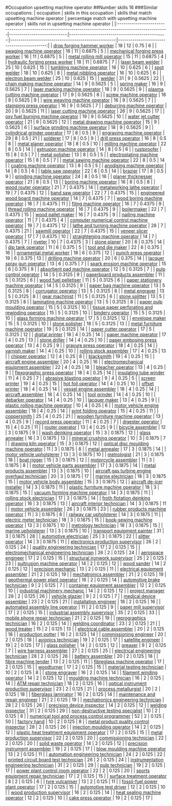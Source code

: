 #Occupation upsetting machine operator
##Number skills 16
###Similar occupations:
| occupation                                                                                            |   skills in this occupation |   skills that match upsetting machine operator |   percentage match with upsetting machine operator |   skills not in upsetting machine operator |
|:------------------------------------------------------------------------------------------------------|----------------------------:|-----------------------------------------------:|---------------------------------------------------:|-------------------------------------------:|
| [drop forging hammer worker](drop_forging_hammer_worker.md)                                           |                          18 |                                             12 |                                             0.75   |                                          6 |
| [swaging machine operator](swaging_machine_operator.md)                                               |                          16 |                                             11 |                                             0.6875 |                                          5 |
| [mechanical forging press worker](mechanical_forging_press_worker.md)                                 |                          16 |                                             11 |                                             0.6875 |                                          5 |
| [metal rolling mill operator](metal_rolling_mill_operator.md)                                         |                          15 |                                             11 |                                             0.6875 |                                          4 |
| [hydraulic forging press worker](hydraulic_forging_press_worker.md)                                   |                          18 |                                             11 |                                             0.6875 |                                          7 |
| [laser beam welder](laser_beam_welder.md)                                                             |                          25 |                                             10 |                                             0.625  |                                         15 |
| [tumbling machine operator](tumbling_machine_operator.md)                                             |                          16 |                                             10 |                                             0.625  |                                          6 |
| [spot welder](spot_welder.md)                                                                         |                          18 |                                             10 |                                             0.625  |                                          8 |
| [metal nibbling operator](metal_nibbling_operator.md)                                                 |                          16 |                                             10 |                                             0.625  |                                          6 |
| [electron beam welder](electron_beam_welder.md)                                                       |                          25 |                                             10 |                                             0.625  |                                         15 |
| [welder](welder.md)                                                                                   |                          31 |                                              9 |                                             0.5625 |                                         22 |
| [chain making machine operator](chain_making_machine_operator.md)                                     |                          14 |                                              9 |                                             0.5625 |                                          5 |
| [spring maker](spring_maker.md)                                                                       |                          16 |                                              9 |                                             0.5625 |                                          7 |
| [laser marking machine operator](laser_marking_machine_operator.md)                                   |                          18 |                                              9 |                                             0.5625 |                                          9 |
| [plasma cutting machine operator](plasma_cutting_machine_operator.md)                                 |                          17 |                                              9 |                                             0.5625 |                                          8 |
| [screw machine operator](screw_machine_operator.md)                                                   |                          18 |                                              9 |                                             0.5625 |                                          9 |
| [wire weaving machine operator](wire_weaving_machine_operator.md)                                     |                          16 |                                              9 |                                             0.5625 |                                          7 |
| [stamping press operator](stamping_press_operator.md)                                                 |                          16 |                                              9 |                                             0.5625 |                                          7 |
| [deburring machine operator](deburring_machine_operator.md)                                           |                          20 |                                              9 |                                             0.5625 |                                         11 |
| [laser cutting machine operator](laser_cutting_machine_operator.md)                                   |                          26 |                                              9 |                                             0.5625 |                                         17 |
| [oxy fuel burning machine operator](oxy_fuel_burning_machine_operator.md)                             |                          19 |                                              9 |                                             0.5625 |                                         10 |
| [water jet cutter operator](water_jet_cutter_operator.md)                                             |                          21 |                                              9 |                                             0.5625 |                                         12 |
| [metal drawing machine operator](metal_drawing_machine_operator.md)                                   |                          15 |                                              9 |                                             0.5625 |                                          6 |
| [surface grinding machine operator](surface_grinding_machine_operator.md)                             |                          18 |                                              9 |                                             0.5625 |                                          9 |
| [cylindrical grinder operator](cylindrical_grinder_operator.md)                                       |                          17 |                                              8 |                                             0.5    |                                          9 |
| [engraving machine operator](engraving_machine_operator.md)                                           |                          29 |                                              8 |                                             0.5    |                                         21 |
| [solderer](solderer.md)                                                                               |                          17 |                                              8 |                                             0.5    |                                          9 |
| [drill press operator](drill_press_operator.md)                                                       |                          16 |                                              8 |                                             0.5    |                                          8 |
| [metal planer operator](metal_planer_operator.md)                                                     |                          18 |                                              8 |                                             0.5    |                                         10 |
| [milling machine operator](milling_machine_operator.md)                                               |                          22 |                                              8 |                                             0.5    |                                         14 |
| [extrusion machine operator](extrusion_machine_operator.md)                                           |                          14 |                                              8 |                                             0.5    |                                          6 |
| [rustproofer](rustproofer.md)                                                                         |                          15 |                                              8 |                                             0.5    |                                          7 |
| [metal polisher](metal_polisher.md)                                                                   |                          13 |                                              8 |                                             0.5    |                                          5 |
| [electroplating machine operator](electroplating_machine_operator.md)                                 |                          15 |                                              8 |                                             0.5    |                                          7 |
| [metal sawing machine operator](metal_sawing_machine_operator.md)                                     |                          22 |                                              8 |                                             0.5    |                                         14 |
| [coating machine operator](coating_machine_operator.md)                                               |                          13 |                                              8 |                                             0.5    |                                          5 |
| [anodising machine operator](anodising_machine_operator.md)                                           |                          14 |                                              8 |                                             0.5    |                                          6 |
| [table saw operator](table_saw_operator.md)                                                           |                          22 |                                              8 |                                             0.5    |                                         14 |
| [brazier](brazier.md)                                                                                 |                          17 |                                              8 |                                             0.5    |                                          9 |
| [grinding machine operator](grinding_machine_operator.md)                                             |                          24 |                                              8 |                                             0.5    |                                         16 |
| [planer thicknesser operator](planer_thicknesser_operator.md)                                         |                          21 |                                              8 |                                             0.5    |                                         13 |
| [boring machine operator](boring_machine_operator.md)                                                 |                          16 |                                              8 |                                             0.5    |                                          8 |
| [wood router operator](wood_router_operator.md)                                                       |                          21 |                                              7 |                                             0.4375 |                                         14 |
| [metalworking lathe operator](metalworking_lathe_operator.md)                                         |                          19 |                                              7 |                                             0.4375 |                                         12 |
| [band saw operator](band_saw_operator.md)                                                             |                          22 |                                              7 |                                             0.4375 |                                         15 |
| [engineered wood board machine operator](engineered_wood_board_machine_operator.md)                   |                          14 |                                              7 |                                             0.4375 |                                          7 |
| [wood boring machine operator](wood_boring_machine_operator.md)                                       |                          18 |                                              7 |                                             0.4375 |                                         11 |
| [filing machine operator](filing_machine_operator.md)                                                 |                          16 |                                              7 |                                             0.4375 |                                          9 |
| [thread rolling machine operator](thread_rolling_machine_operator.md)                                 |                          16 |                                              7 |                                             0.4375 |                                          9 |
| [boilermaker](boilermaker.md)                                                                         |                          22 |                                              7 |                                             0.4375 |                                         15 |
| [wood pallet maker](wood_pallet_maker.md)                                                             |                          16 |                                              7 |                                             0.4375 |                                          9 |
| [nailing machine operator](nailing_machine_operator.md)                                               |                          11 |                                              7 |                                             0.4375 |                                          4 |
| [computer numerical control machine operator](computer_numerical_control_machine_operator.md)         |                          19 |                                              7 |                                             0.4375 |                                         12 |
| [lathe and turning machine operator](lathe_and_turning_machine_operator.md)                           |                          28 |                                              7 |                                             0.4375 |                                         21 |
| [sawmill operator](sawmill_operator.md)                                                               |                          22 |                                              7 |                                             0.4375 |                                         15 |
| [veneer slicer operator](veneer_slicer_operator.md)                                                   |                          17 |                                              7 |                                             0.4375 |                                         10 |
| [straightening machine operator](straightening_machine_operator.md)                                   |                          14 |                                              7 |                                             0.4375 |                                          7 |
| [riveter](riveter.md)                                                                                 |                          10 |                                              7 |                                             0.4375 |                                          3 |
| [stone planer](stone_planer.md)                                                                       |                          20 |                                              6 |                                             0.375  |                                         14 |
| [dip tank operator](dip_tank_operator.md)                                                             |                          11 |                                              6 |                                             0.375  |                                          5 |
| [tool and die maker](tool_and_die_maker.md)                                                           |                          22 |                                              6 |                                             0.375  |                                         16 |
| [ornamental metal worker](ornamental_metal_worker.md)                                                 |                          18 |                                              6 |                                             0.375  |                                         12 |
| [punch press operator](punch_press_operator.md)                                                       |                          19 |                                              6 |                                             0.375  |                                         13 |
| [drilling machine operator](drilling_machine_operator.md)                                             |                          20 |                                              6 |                                             0.375  |                                         14 |
| [lacquer spray gun operator](lacquer_spray_gun_operator.md)                                           |                          13 |                                              6 |                                             0.375  |                                          7 |
| [spark erosion machine operator](spark_erosion_machine_operator.md)                                   |                          15 |                                              6 |                                             0.375  |                                          9 |
| [absorbent pad machine operator](absorbent_pad_machine_operator.md)                                   |                          12 |                                              5 |                                             0.3125 |                                          7 |
| [pulp control operator](pulp_control_operator.md)                                                     |                          14 |                                              5 |                                             0.3125 |                                          9 |
| [paperboard products assembler](paperboard_products_assembler.md)                                     |                          11 |                                              5 |                                             0.3125 |                                          6 |
| [wood fuel pelletiser](wood_fuel_pelletiser.md)                                                       |                          11 |                                              5 |                                             0.3125 |                                          6 |
| [paper stationery machine operator](paper_stationery_machine_operator.md)                             |                          14 |                                              5 |                                             0.3125 |                                          9 |
| [paper bag machine operator](paper_bag_machine_operator.md)                                           |                          13 |                                              5 |                                             0.3125 |                                          8 |
| [corrugator operator](corrugator_operator.md)                                                         |                          13 |                                              5 |                                             0.3125 |                                          8 |
| [metal engraver](metal_engraver.md)                                                                   |                          13 |                                              5 |                                             0.3125 |                                          8 |
| [gear machinist](gear_machinist.md)                                                                   |                          11 |                                              5 |                                             0.3125 |                                          6 |
| [stone splitter](stone_splitter.md)                                                                   |                          13 |                                              5 |                                             0.3125 |                                          8 |
| [laminating machine operator](laminating_machine_operator.md)                                         |                          13 |                                              5 |                                             0.3125 |                                          8 |
| [paper pulp moulding operator](paper_pulp_moulding_operator.md)                                       |                          15 |                                              5 |                                             0.3125 |                                         10 |
| [tissue paper perforating and rewinding operator](tissue_paper_perforating_and_rewinding_operator.md) |                          15 |                                              5 |                                             0.3125 |                                         10 |
| [bindery operator](bindery_operator.md)                                                               |                          15 |                                              5 |                                             0.3125 |                                         10 |
| [glass forming machine operator](glass_forming_machine_operator.md)                                   |                          17 |                                              5 |                                             0.3125 |                                         12 |
| [envelope maker](envelope_maker.md)                                                                   |                          15 |                                              5 |                                             0.3125 |                                         10 |
| [stone polisher](stone_polisher.md)                                                                   |                          18 |                                              5 |                                             0.3125 |                                         13 |
| [metal furniture machine operator](metal_furniture_machine_operator.md)                               |                          19 |                                              5 |                                             0.3125 |                                         14 |
| [paper cutter operator](paper_cutter_operator.md)                                                     |                          17 |                                              5 |                                             0.3125 |                                         12 |
| [digital printer](digital_printer.md)                                                                 |                          18 |                                              4 |                                             0.25   |                                         14 |
| [paper machine operator](paper_machine_operator.md)                                                   |                          17 |                                              4 |                                             0.25   |                                         13 |
| [stone driller](stone_driller.md)                                                                     |                          14 |                                              4 |                                             0.25   |                                         10 |
| [paper embosing press operator](paper_embosing_press_operator.md)                                     |                          13 |                                              4 |                                             0.25   |                                          9 |
| [gravure press operator](gravure_press_operator.md)                                                   |                          18 |                                              4 |                                             0.25   |                                         14 |
| [varnish maker](varnish_maker.md)                                                                     |                          14 |                                              4 |                                             0.25   |                                         10 |
| [rolling stock assembler](rolling_stock_assembler.md)                                                 |                          17 |                                              4 |                                             0.25   |                                         13 |
| [chipper operator](chipper_operator.md)                                                               |                          12 |                                              4 |                                             0.25   |                                          8 |
| [blacksmith](blacksmith.md)                                                                           |                          19 |                                              4 |                                             0.25   |                                         15 |
| [aircraft engine assembler](aircraft_engine_assembler.md)                                             |                          20 |                                              4 |                                             0.25   |                                         16 |
| [electromechanical equipment assembler](electromechanical_equipment_assembler.md)                     |                          22 |                                              4 |                                             0.25   |                                         18 |
| [bleacher operator](bleacher_operator.md)                                                             |                          13 |                                              4 |                                             0.25   |                                          9 |
| [flexographic press operator](flexographic_press_operator.md)                                         |                          18 |                                              4 |                                             0.25   |                                         14 |
| [insulating tube winder](insulating_tube_winder.md)                                                   |                          11 |                                              4 |                                             0.25   |                                          7 |
| [abrasive blasting operator](abrasive_blasting_operator.md)                                           |                           9 |                                              4 |                                             0.25   |                                          5 |
| [screen printer](screen_printer.md)                                                                   |                          19 |                                              4 |                                             0.25   |                                         15 |
| [hot foil operator](hot_foil_operator.md)                                                             |                          14 |                                              4 |                                             0.25   |                                         10 |
| [offset printer](offset_printer.md)                                                                   |                          18 |                                              4 |                                             0.25   |                                         14 |
| [vessel engine assembler](vessel_engine_assembler.md)                                                 |                          18 |                                              4 |                                             0.25   |                                         14 |
| [aircraft assembler](aircraft_assembler.md)                                                           |                          18 |                                              4 |                                             0.25   |                                         14 |
| [tool grinder](tool_grinder.md)                                                                       |                          14 |                                              4 |                                             0.25   |                                         10 |
| [debarker operator](debarker_operator.md)                                                             |                          14 |                                              4 |                                             0.25   |                                         10 |
| [lacquer maker](lacquer_maker.md)                                                                     |                          13 |                                              4 |                                             0.25   |                                          9 |
| [plastic rolling machine operator](plastic_rolling_machine_operator.md)                               |                          10 |                                              4 |                                             0.25   |                                          6 |
| [motor vehicle engine assembler](motor_vehicle_engine_assembler.md)                                   |                          18 |                                              4 |                                             0.25   |                                         14 |
| [print folding operator](print_folding_operator.md)                                                   |                          15 |                                              4 |                                             0.25   |                                         11 |
| [coppersmith](coppersmith.md)                                                                         |                          25 |                                              4 |                                             0.25   |                                         21 |
| [wooden furniture machine operator](wooden_furniture_machine_operator.md)                             |                          13 |                                              4 |                                             0.25   |                                          9 |
| [record press operator](record_press_operator.md)                                                     |                          11 |                                              4 |                                             0.25   |                                          7 |
| [digester operator](digester_operator.md)                                                             |                          15 |                                              4 |                                             0.25   |                                         11 |
| [router operator](router_operator.md)                                                                 |                          13 |                                              4 |                                             0.25   |                                          9 |
| [bicycle assembler](bicycle_assembler.md)                                                             |                          12 |                                              3 |                                             0.1875 |                                          9 |
| [wash deinking operator](wash_deinking_operator.md)                                                   |                          15 |                                              3 |                                             0.1875 |                                         12 |
| [glass annealer](glass_annealer.md)                                                                   |                          16 |                                              3 |                                             0.1875 |                                         13 |
| [mineral crushing operator](mineral_crushing_operator.md)                                             |                          10 |                                              3 |                                             0.1875 |                                          7 |
| [drawing kiln operator](drawing_kiln_operator.md)                                                     |                          15 |                                              3 |                                             0.1875 |                                         12 |
| [optical disc moulding machine operator](optical_disc_moulding_machine_operator.md)                   |                          11 |                                              3 |                                             0.1875 |                                          8 |
| [metal annealer](metal_annealer.md)                                                                   |                          17 |                                              3 |                                             0.1875 |                                         14 |
| [motor vehicle upholsterer](motor_vehicle_upholsterer.md)                                             |                          13 |                                              3 |                                             0.1875 |                                         10 |
| [metrologist](metrologist.md)                                                                         |                          21 |                                              3 |                                             0.1875 |                                         18 |
| [boat rigger](boat_rigger.md)                                                                         |                          15 |                                              3 |                                             0.1875 |                                         12 |
| [motorcycle assembler](motorcycle_assembler.md)                                                       |                          11 |                                              3 |                                             0.1875 |                                          8 |
| [motor vehicle parts assembler](motor_vehicle_parts_assembler.md)                                     |                          17 |                                              3 |                                             0.1875 |                                         14 |
| [metal products assembler](metal_products_assembler.md)                                               |                          13 |                                              3 |                                             0.1875 |                                         10 |
| [aircraft gas turbine engine overhaul technician](aircraft_gas_turbine_engine_overhaul_technician.md) |                          20 |                                              3 |                                             0.1875 |                                         17 |
| [marine electrician](marine_electrician.md)                                                           |                          18 |                                              3 |                                             0.1875 |                                         15 |
| [motor vehicle body assembler](motor_vehicle_body_assembler.md)                                       |                          15 |                                              3 |                                             0.1875 |                                         12 |
| [aircraft de-icer installer](aircraft_de-icer_installer.md)                                           |                          14 |                                              3 |                                             0.1875 |                                         11 |
| [plastic furniture machine operator](plastic_furniture_machine_operator.md)                           |                          18 |                                              3 |                                             0.1875 |                                         15 |
| [vacuum forming machine operator](vacuum_forming_machine_operator.md)                                 |                          14 |                                              3 |                                             0.1875 |                                         11 |
| [rolling stock electrician](rolling_stock_electrician.md)                                             |                          17 |                                              3 |                                             0.1875 |                                         14 |
| [froth flotation deinking operator](froth_flotation_deinking_operator.md)                             |                          16 |                                              3 |                                             0.1875 |                                         13 |
| [aircraft interior technician](aircraft_interior_technician.md)                                       |                          14 |                                              3 |                                             0.1875 |                                         11 |
| [motor vehicle assembler](motor_vehicle_assembler.md)                                                 |                          26 |                                              3 |                                             0.1875 |                                         23 |
| [rubber products machine operator](rubber_products_machine_operator.md)                               |                          11 |                                              3 |                                             0.1875 |                                          8 |
| [railway car upholsterer](railway_car_upholsterer.md)                                                 |                          14 |                                              3 |                                             0.1875 |                                         11 |
| [electric meter technician](electric_meter_technician.md)                                             |                          18 |                                              3 |                                             0.1875 |                                         15 |
| [book-sewing machine operator](book-sewing_machine_operator.md)                                       |                          13 |                                              3 |                                             0.1875 |                                         10 |
| [metrology technician](metrology_technician.md)                                                       |                          18 |                                              3 |                                             0.1875 |                                         15 |
| [marine upholsterer](marine_upholsterer.md)                                                           |                          13 |                                              3 |                                             0.1875 |                                         10 |
| [transport equipment painter](transport_equipment_painter.md)                                         |                          31 |                                              3 |                                             0.1875 |                                         28 |
| [automotive electrician](automotive_electrician.md)                                                   |                          25 |                                              3 |                                             0.1875 |                                         22 |
| [slitter operator](slitter_operator.md)                                                               |                          14 |                                              3 |                                             0.1875 |                                         11 |
| [electronics production supervisor](electronics_production_supervisor.md)                             |                          26 |                                              2 |                                             0.125  |                                         24 |
| [quality engineering technician](quality_engineering_technician.md)                                   |                          17 |                                              2 |                                             0.125  |                                         15 |
| [electromechanical engineering technician](electromechanical_engineering_technician.md)               |                          26 |                                              2 |                                             0.125  |                                         24 |
| [aerospace engineer](aerospace_engineer.md)                                                           |                          17 |                                              2 |                                             0.125  |                                         15 |
| [structural ironwork supervisor](structural_ironwork_supervisor.md)                                   |                          25 |                                              2 |                                             0.125  |                                         23 |
| [pultrusion machine operator](pultrusion_machine_operator.md)                                         |                          14 |                                              2 |                                             0.125  |                                         12 |
| [wood sander](wood_sander.md)                                                                         |                          14 |                                              2 |                                             0.125  |                                         12 |
| [precision mechanic](precision_mechanic.md)                                                           |                          13 |                                              2 |                                             0.125  |                                         11 |
| [electrical equipment assembler](electrical_equipment_assembler.md)                                   |                          21 |                                              2 |                                             0.125  |                                         19 |
| [mechatronics assembler](mechatronics_assembler.md)                                                   |                          21 |                                              2 |                                             0.125  |                                         19 |
| [geothermal power plant operator](geothermal_power_plant_operator.md)                                 |                          16 |                                              2 |                                             0.125  |                                         14 |
| [automotive brake technician](automotive_brake_technician.md)                                         |                           9 |                                              2 |                                             0.125  |                                          7 |
| [container equipment assembler](container_equipment_assembler.md)                                     |                          12 |                                              2 |                                             0.125  |                                         10 |
| [industrial machinery mechanic](industrial_machinery_mechanic.md)                                     |                          14 |                                              2 |                                             0.125  |                                         12 |
| [project manager](project_manager.md)                                                                 |                          28 |                                              2 |                                             0.125  |                                         26 |
| [vehicle glazier](vehicle_glazier.md)                                                                 |                           9 |                                              2 |                                             0.125  |                                          7 |
| [medical device assembler](medical_device_assembler.md)                                               |                          23 |                                              2 |                                             0.125  |                                         21 |
| [installation engineer](installation_engineer.md)                                                     |                          18 |                                              2 |                                             0.125  |                                         16 |
| [automated assembly line operator](automated_assembly_line_operator.md)                               |                          11 |                                              2 |                                             0.125  |                                          9 |
| [paper mill supervisor](paper_mill_supervisor.md)                                                     |                          17 |                                              2 |                                             0.125  |                                         15 |
| [industrial assembly supervisor](industrial_assembly_supervisor.md)                                   |                          35 |                                              2 |                                             0.125  |                                         33 |
| [mobile phone repair technician](mobile_phone_repair_technician.md)                                   |                          21 |                                              2 |                                             0.125  |                                         19 |
| [reprographics technician](reprographics_technician.md)                                               |                          16 |                                              2 |                                             0.125  |                                         14 |
| [welding coordinator](welding_coordinator.md)                                                         |                          23 |                                              2 |                                             0.125  |                                         21 |
| [wood treater](wood_treater.md)                                                                       |                          15 |                                              2 |                                             0.125  |                                         13 |
| [electrical cable assembler](electrical_cable_assembler.md)                                           |                          20 |                                              2 |                                             0.125  |                                         18 |
| [production potter](production_potter.md)                                                             |                          16 |                                              2 |                                             0.125  |                                         14 |
| [commissioning engineer](commissioning_engineer.md)                                                   |                          20 |                                              2 |                                             0.125  |                                         18 |
| [avionics technician](avionics_technician.md)                                                         |                          19 |                                              2 |                                             0.125  |                                         17 |
| [satellite engineer](satellite_engineer.md)                                                           |                          19 |                                              2 |                                             0.125  |                                         17 |
| [glass polisher](glass_polisher.md)                                                                   |                          14 |                                              2 |                                             0.125  |                                         12 |
| [greaser](greaser.md)                                                                                 |                           9 |                                              2 |                                             0.125  |                                          7 |
| [wire harness assembler](wire_harness_assembler.md)                                                   |                          27 |                                              2 |                                             0.125  |                                         25 |
| [electrical engineering technician](electrical_engineering_technician.md)                             |                          28 |                                              2 |                                             0.125  |                                         26 |
| [battery assembler](battery_assembler.md)                                                             |                          20 |                                              2 |                                             0.125  |                                         18 |
| [fibre machine tender](fibre_machine_tender.md)                                                       |                          13 |                                              2 |                                             0.125  |                                         11 |
| [fibreglass machine operator](fibreglass_machine_operator.md)                                         |                          17 |                                              2 |                                             0.125  |                                         15 |
| [woodturner](woodturner.md)                                                                           |                          17 |                                              2 |                                             0.125  |                                         15 |
| [material testing technician](material_testing_technician.md)                                         |                          10 |                                              2 |                                             0.125  |                                          8 |
| [stone engraver](stone_engraver.md)                                                                   |                          16 |                                              2 |                                             0.125  |                                         14 |
| [filament winding operator](filament_winding_operator.md)                                             |                          14 |                                              2 |                                             0.125  |                                         12 |
| [moulding machine technician](moulding_machine_technician.md)                                         |                          16 |                                              2 |                                             0.125  |                                         14 |
| [ATM repair technician](ATM_repair_technician.md)                                                     |                          18 |                                              2 |                                             0.125  |                                         16 |
| [optical instrument production supervisor](optical_instrument_production_supervisor.md)               |                          23 |                                              2 |                                             0.125  |                                         21 |
| [process metallurgist](process_metallurgist.md)                                                       |                          20 |                                              2 |                                             0.125  |                                         18 |
| [fiberglass laminator](fiberglass_laminator.md)                                                       |                          16 |                                              2 |                                             0.125  |                                         14 |
| [maintenance and repair engineer](maintenance_and_repair_engineer.md)                                 |                          21 |                                              2 |                                             0.125  |                                         19 |
| [mechatronics engineering technician](mechatronics_engineering_technician.md)                         |                          28 |                                              2 |                                             0.125  |                                         26 |
| [precision device inspector](precision_device_inspector.md)                                           |                          14 |                                              2 |                                             0.125  |                                         12 |
| [welding inspector](welding_inspector.md)                                                             |                          31 |                                              2 |                                             0.125  |                                         29 |
| [non-destructive testing specialist](non-destructive_testing_specialist.md)                           |                          10 |                                              2 |                                             0.125  |                                          8 |
| [numerical tool and process control programmer](numerical_tool_and_process_control_programmer.md)     |                          52 |                                              2 |                                             0.125  |                                         50 |
| [factory hand](factory_hand.md)                                                                       |                          10 |                                              2 |                                             0.125  |                                          8 |
| [metal product quality control inspector](metal_product_quality_control_inspector.md)                 |                          28 |                                              2 |                                             0.125  |                                         26 |
| [injection moulding operator](injection_moulding_operator.md)                                         |                          14 |                                              2 |                                             0.125  |                                         12 |
| [plastic heat treatment equipment operator](plastic_heat_treatment_equipment_operator.md)             |                          17 |                                              2 |                                             0.125  |                                         15 |
| [metal production supervisor](metal_production_supervisor.md)                                         |                          22 |                                              2 |                                             0.125  |                                         20 |
| [commissioning technician](commissioning_technician.md)                                               |                          22 |                                              2 |                                             0.125  |                                         20 |
| [solid waste operator](solid_waste_operator.md)                                                       |                          14 |                                              2 |                                             0.125  |                                         12 |
| [precision instrument assembler](precision_instrument_assembler.md)                                   |                          19 |                                              2 |                                             0.125  |                                         17 |
| [blow moulding machine operator](blow_moulding_machine_operator.md)                                   |                          13 |                                              2 |                                             0.125  |                                         11 |
| [automation engineering technician](automation_engineering_technician.md)                             |                          24 |                                              2 |                                             0.125  |                                         22 |
| [printed circuit board test technician](printed_circuit_board_test_technician.md)                     |                          26 |                                              2 |                                             0.125  |                                         24 |
| [instrumentation engineering technician](instrumentation_engineering_technician.md)                   |                          31 |                                              2 |                                             0.125  |                                         29 |
| [pulp technician](pulp_technician.md)                                                                 |                          19 |                                              2 |                                             0.125  |                                         17 |
| [power plant control room operator](power_plant_control_room_operator.md)                             |                          22 |                                              2 |                                             0.125  |                                         20 |
| [sports equipment repair technician](sports_equipment_repair_technician.md)                           |                          17 |                                              2 |                                             0.125  |                                         15 |
| [surface treatment operator](surface_treatment_operator.md)                                           |                           8 |                                              2 |                                             0.125  |                                          6 |
| [tyre vulcaniser](tyre_vulcaniser.md)                                                                 |                          13 |                                              2 |                                             0.125  |                                         11 |
| [fossil-fuel power plant operator](fossil-fuel_power_plant_operator.md)                               |                          17 |                                              2 |                                             0.125  |                                         15 |
| [automotive test driver](automotive_test_driver.md)                                                   |                          12 |                                              2 |                                             0.125  |                                         10 |
| [wood production supervisor](wood_production_supervisor.md)                                           |                          16 |                                              2 |                                             0.125  |                                         14 |
| [heat sealing machine operator](heat_sealing_machine_operator.md)                                     |                          12 |                                              2 |                                             0.125  |                                         10 |
| [cake press operator](cake_press_operator.md)                                                         |                          19 |                                              2 |                                             0.125  |                                         17 |
